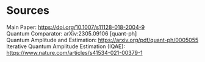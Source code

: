 # Sources
Main Paper: https://doi.org/10.1007/s11128-018-2004-9
<br>
Quantum Comparator: arXiv:2305.09106 [quant-ph]
<br>
Quantum Amplitude and Estimation: https://arxiv.org/pdf/quant-ph/0005055
<br>
Iterative Quantum Amplitude Estimation (IQAE): https://www.nature.com/articles/s41534-021-00379-1
